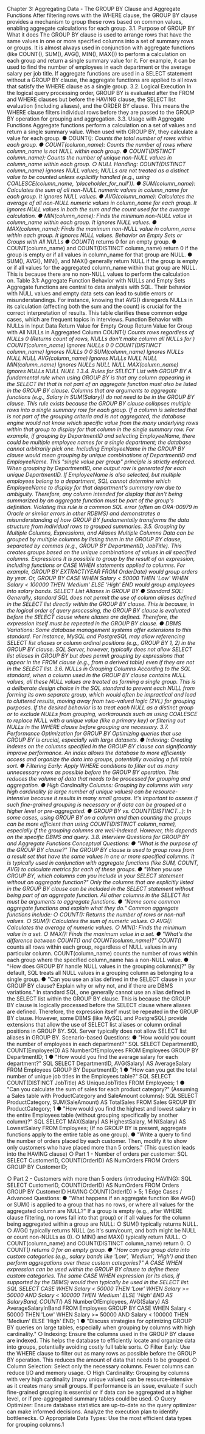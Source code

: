 Chapter 3: Aggregating Data - The GROUP BY Clause and Aggregate Functions
After filtering rows with the WHERE clause, the GROUP BY clause provides a mechanism to group these rows based on common values, enabling aggregate calculations for each group.
3.1. Purpose of GROUP BY
What it does
The GROUP BY clause is used to arrange rows that have the same values in one or more specified columns into a set of summary rows or groups. It is almost always used in conjunction with aggregate functions (like COUNT(), SUM(), AVG(), MIN(), MAX()) to perform a calculation on each group and return a single summary value for it. For example, it can be used to find the number of employees in each department or the average salary per job title. If aggregate functions are used in a SELECT statement without a GROUP BY clause, the aggregate functions are applied to all rows that satisfy the WHERE clause as a single group.
3.2. Logical Execution
In the logical query processing order, GROUP BY is evaluated after the FROM and WHERE clauses but before the HAVING clause, the SELECT list evaluation (including aliases), and the ORDER BY clause. This means the WHERE clause filters individual rows before they are passed to the GROUP BY operation for grouping and aggregation.
3.3. Usage with Aggregate Functions
Aggregate functions perform a calculation on a set of values and return a single summary value. When used with GROUP BY, they calculate a value for each group.
●	COUNT(*): Counts the total number of rows within each group.
●	COUNT(column_name): Counts the number of rows where column_name is not NULL within each group.
●	COUNT(DISTINCT column_name): Counts the number of unique non-NULL values in column_name within each group.
○	NULL Handling: COUNT(DISTINCT column_name) ignores NULL values; NULLs are not treated as a distinct value to be counted unless explicitly handled (e.g., using COALESCE(column_name, 'placeholder_for_null')).
●	SUM(column_name): Calculates the sum of all non-NULL numeric values in column_name for each group. It ignores NULL values.
●	AVG(column_name): Calculates the average of all non-NULL numeric values in column_name for each group. It ignores NULL values in both the sum and the count used for the average calculation.
●	MIN(column_name): Finds the minimum non-NULL value in column_name within each group. It ignores NULL values.
●	MAX(column_name): Finds the maximum non-NULL value in column_name within each group. It ignores NULL values.
Behavior on Empty Sets or Groups with All NULLs
●	COUNT(*) returns 0 for an empty group.
●	COUNT(column_name) and COUNT(DISTINCT column_name) return 0 if the group is empty or if all values in column_name for that group are NULL.
●	SUM(), AVG(), MIN(), and MAX() generally return NULL if the group is empty or if all values for the aggregated column_name within that group are NULL. This is because there are no non-NULL values to perform the calculation on.
Table 3.1: Aggregate Function Behavior with NULLs and Empty Sets
Aggregate functions are central to data analysis with SQL. Their behavior with NULL values and empty data sets can lead to subtle errors or misunderstandings. For instance, knowing that AVG() disregards NULLs in its calculation (affecting both the sum and the count) is crucial for the correct interpretation of results. This table clarifies these common edge cases, which are frequent topics in interviews.
Function	Behavior with NULLs in Input Data	Return Value for Empty Group	Return Value for Group with All NULLs in Aggregated Column
COUNT(*)	Counts rows regardless of NULLs	0	(Returns count of rows, NULLs don't make column all NULLs for *)
COUNT(column_name)	Ignores NULLs	0	0
COUNT(DISTINCT column_name)	Ignores NULLs	0	0
SUM(column_name)	Ignores NULLs	NULL	NULL
AVG(column_name)	Ignores NULLs	NULL	NULL
MIN(column_name)	Ignores NULLs	NULL	NULL
MAX(column_name)	Ignores NULLs	NULL	NULL
1
3.4. Rules for SELECT List with GROUP BY
A fundamental rule when using GROUP BY is that any column appearing in the SELECT list that is not part of an aggregate function must also be listed in the GROUP BY clause. Columns that are arguments to aggregate functions (e.g., Salary in SUM(Salary)) do not need to be in the GROUP BY clause.
This rule exists because the GROUP BY clause collapses multiple rows into a single summary row for each group. If a column is selected that is not part of the grouping criteria and is not aggregated, the database engine would not know which specific value from the many underlying rows within that group to display for that column in the single summary row. For example, if grouping by DepartmentID and selecting EmployeeName, there could be multiple employee names for a single department; the database cannot arbitrarily pick one. Including EmployeeName in the GROUP BY clause would mean grouping by unique combinations of DepartmentID and EmployeeName. This "single value per group" principle is strictly enforced. When grouping by DepartmentID, one output row is generated for each unique DepartmentID. If EmployeeName is also selected, but multiple employees belong to a department, SQL cannot determine which EmployeeName to display for that department's summary row due to ambiguity. Therefore, any column intended for display that isn't being summarized by an aggregate function must be part of the group's definition. Violating this rule is a common SQL error (often an ORA-00979 in Oracle or similar errors in other RDBMS) and demonstrates a misunderstanding of how GROUP BY fundamentally transforms the data structure from individual rows to grouped summaries.
3.5. Grouping by Multiple Columns, Expressions, and Aliases
Multiple Columns
Data can be grouped by multiple columns by listing them in the GROUP BY clause, separated by commas (e.g., GROUP BY DepartmentID, JobTitle). This creates groups based on the unique combinations of values in all specified columns.
Expressions
It is possible to group by the result of an expression, including functions or CASE WHEN statements applied to columns. For example, GROUP BY EXTRACT(YEAR FROM OrderDate) would group orders by year. Or, GROUP BY CASE WHEN Salary < 50000 THEN 'Low' WHEN Salary < 100000 THEN 'Medium' ELSE 'High' END would group employees into salary bands.
SELECT List Aliases in GROUP BY
●	Standard SQL: Generally, standard SQL does not permit the use of column aliases defined in the SELECT list directly within the GROUP BY clause. This is because, in the logical order of query processing, the GROUP BY clause is evaluated before the SELECT clause where aliases are defined. Therefore, the expression itself must be repeated in the GROUP BY clause.
●	DBMS Variations: Some database management systems offer extensions to this standard. For instance, MySQL and PostgreSQL may allow referencing SELECT list aliases or column ordinal positions (e.g., GROUP BY 1, 2) in the GROUP BY clause. SQL Server, however, typically does not allow SELECT list aliases in GROUP BY but does permit grouping by expressions that appear in the FROM clause (e.g., from a derived table) even if they are not in the SELECT list.
3.6. NULLs in Grouping Columns
According to the SQL standard, when a column used in the GROUP BY clause contains NULL values, all these NULL values are treated as forming a single group. This is a deliberate design choice in the SQL standard to prevent each NULL from forming its own separate group, which would often be impractical and lead to cluttered results, moving away from two-valued logic (2VL) for grouping purposes. If the desired behavior is to treat each NULL as a distinct group or to exclude NULLs from grouping, workarounds such as using COALESCE to replace NULL with a unique value (like a primary key) or filtering out NULLs in the WHERE clause before grouping are necessary.
3.7. Performance Optimization for GROUP BY
Optimizing queries that use GROUP BY is crucial, especially with large datasets.
●	Indexing: Creating indexes on the columns specified in the GROUP BY clause can significantly improve performance. An index allows the database to more efficiently access and organize the data into groups, potentially avoiding a full table sort.
●	Filtering Early: Apply WHERE conditions to filter out as many unnecessary rows as possible before the GROUP BY operation. This reduces the volume of data that needs to be processed for grouping and aggregation.
●	High Cardinality Columns: Grouping by columns with very high cardinality (a large number of unique values) can be resource-intensive because it results in many small groups. It's important to assess if such fine-grained grouping is necessary or if data can be grouped at a higher level or pre-aggregated.
●	GROUP BY vs. COUNT(DISTINCT...): In some cases, using GROUP BY on a column and then counting the groups can be more efficient than using COUNT(DISTINCT column_name), especially if the grouping columns are well-indexed. However, this depends on the specific DBMS and query.
3.8. Interview Questions for GROUP BY and Aggregate Functions
Conceptual Questions:
●	"What is the purpose of the GROUP BY clause?" The GROUP BY clause is used to group rows from a result set that have the same values in one or more specified columns. It is typically used in conjunction with aggregate functions (like SUM, COUNT, AVG) to calculate metrics for each of these groups.
●	"When you use GROUP BY, which columns can you include in your SELECT statement without an aggregate function?" Only the columns that are explicitly listed in the GROUP BY clause can be included in the SELECT statement without being part of an aggregate function. All other columns in the SELECT list must be arguments to aggregate functions.
●	"Name some common aggregate functions and explain what they do." Common aggregate functions include:
○	COUNT(): Returns the number of rows or non-null values.
○	SUM(): Calculates the sum of numeric values.
○	AVG(): Calculates the average of numeric values.
○	MIN(): Finds the minimum value in a set.
○	MAX(): Finds the maximum value in a set.
●	"What's the difference between COUNT(*) and COUNT(column_name)?" COUNT(*) counts all rows within each group, regardless of NULL values in any particular column. COUNT(column_name) counts the number of rows within each group where the specified column_name has a non-NULL value.
●	"How does GROUP BY handle NULL values in the grouping column(s)?" By default, SQL treats all NULL values in a grouping column as belonging to a single group.
●	"Can you use an alias defined in the SELECT clause in your GROUP BY clause? Explain why or why not, and if there are DBMS variations." In standard SQL, one generally cannot use an alias defined in the SELECT list within the GROUP BY clause. This is because the GROUP BY clause is logically processed before the SELECT clause where aliases are defined. Therefore, the expression itself must be repeated in the GROUP BY clause. However, some DBMS (like MySQL and PostgreSQL) provide extensions that allow the use of SELECT list aliases or column ordinal positions in GROUP BY. SQL Server typically does not allow SELECT list aliases in GROUP BY.
Scenario-based Questions:
●	"How would you count the number of employees in each department?"
SQL
SELECT DepartmentID, COUNT(EmployeeID) AS NumberOfEmployees
FROM Employees
GROUP BY DepartmentID;
1
●	"How would you find the average salary for each department?"
SQL
SELECT DepartmentID, AVG(Salary) AS AverageSalary
FROM Employees
GROUP BY DepartmentID;
1
●	"How can you get the total number of unique job titles in the Employees table?"
SQL
SELECT COUNT(DISTINCT JobTitle) AS UniqueJobTitles
FROM Employees;
1
●	"Can you calculate the sum of sales for each product category?" (Assuming a Sales table with ProductCategory and SaleAmount columns):
SQL
SELECT ProductCategory, SUM(SaleAmount) AS TotalSales
FROM Sales
GROUP BY ProductCategory;
1
●	"How would you find the highest and lowest salary in the entire Employees table (without grouping specifically by another column)?"
SQL
SELECT MAX(Salary) AS HighestSalary, MIN(Salary) AS LowestSalary
FROM Employees;
(If no GROUP BY is present, aggregate functions apply to the entire table as one group).
●	"Write a query to find the number of orders placed by each customer. Then, modify it to show only customers who have placed more than 5 orders." (This question leads into the HAVING clause)
○	Part 1 - Number of orders per customer:
SQL
SELECT CustomerID, COUNT(OrderID) AS NumOrders
FROM Orders
GROUP BY CustomerID;

○	Part 2 - Customers with more than 5 orders (introducing HAVING):
SQL
SELECT CustomerID, COUNT(OrderID) AS NumOrders
FROM Orders
GROUP BY CustomerID
HAVING COUNT(OrderID) > 5;
1
Edge Cases / Advanced Questions:
●	"What happens if an aggregate function like AVG() or SUM() is applied to a group that has no rows, or where all values for the aggregated column are NULL?" If a group is empty (e.g., after WHERE clause filtering, no rows fall into that group) or if all values for the column being aggregated within a group are NULL:
○	SUM() typically returns NULL.
○	AVG() typically returns NULL (as it's sum/count, and both might be NULL or count non-NULLs as 0).
○	MIN() and MAX() typically return NULL.
○	COUNT(column_name) and COUNT(DISTINCT column_name) return 0.
○	COUNT(*) returns 0 for an empty group.
●	"How can you group data into custom categories (e.g., salary bands like 'Low', 'Medium', 'High') and then perform aggregations over these custom categories?" A CASE WHEN expression can be used within the GROUP BY clause to define these custom categories. The same CASE WHEN expression (or its alias, if supported by the DBMS) would then typically be used in the SELECT list.
SQL
SELECT
    CASE
        WHEN Salary < 50000 THEN 'Low'
        WHEN Salary >= 50000 AND Salary < 100000 THEN 'Medium'
        ELSE 'High'
    END AS SalaryBand,
    COUNT(*) AS NumberOfEmployees,
    AVG(Salary) AS AverageSalaryInBand
FROM Employees
GROUP BY
    CASE
        WHEN Salary < 50000 THEN 'Low'
        WHEN Salary >= 50000 AND Salary < 100000 THEN 'Medium'
        ELSE 'High'
    END;
1
●	"Discuss strategies for optimizing GROUP BY queries on large tables, especially when grouping by columns with high cardinality."
○	Indexing: Ensure the columns used in the GROUP BY clause are indexed. This helps the database to efficiently locate and organize data into groups, potentially avoiding costly full table sorts.
○	Filter Early: Use the WHERE clause to filter out as many rows as possible before the GROUP BY operation. This reduces the amount of data that needs to be grouped.
○	Column Selection: Select only the necessary columns. Fewer columns can reduce I/O and memory usage.
○	High Cardinality: Grouping by columns with very high cardinality (many unique values) can be resource-intensive as it creates many small groups. If performance is an issue, evaluate if such fine-grained grouping is essential or if data can be aggregated at a higher level, or if pre-aggregated summary tables could be used.
○	Query Optimizer: Ensure database statistics are up-to-date so the query optimizer can make informed decisions. Analyze the execution plan to identify bottlenecks.
○	Appropriate Data Types: Use the most efficient data types for grouping columns.1